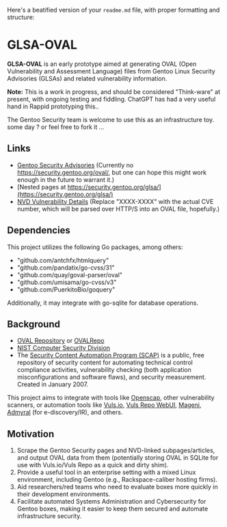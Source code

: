 Here's a beatified version of your `readme.md` file, with proper formatting and structure:

# GLSA-OVAL

**GLSA-OVAL** is an early prototype aimed at generating OVAL (Open Vulnerability and Assessment Language) files from Gentoo Linux Security Advisories (GLSAs) and related vulnerability information.

**Note:** This is a work in progress, and should be considered "Think-ware" at present, with ongoing testing and fiddling.  ChatGPT has had a very useful hand in Rappid prototyping this.. 

The Gentoo Security team is welcome to use this as an infrastructure toy. some day ? or feel free to fork it ... 

## Links

- [Gentoo Security Advisories](https://security.gentoo.org/) (Currently no https://security.gentoo.org/oval/, but one can hope this might work enough in the future to warrant it.)
- [Nested pages at https://security.gentoo.org/glsa/](https://security.gentoo.org/glsa/)
- [NVD Vulnerability Details](https://nvd.nist.gov/vuln/detail/CVE-XXXX-XXXX) (Replace "XXXX-XXXX" with the actual CVE number, which will be parsed over HTTP/S into an OVAL file, hopefully.)

## Dependencies

This project utilizes the following Go packages, among others:

- "github.com/antchfx/htmlquery"
- "github.com/pandatix/go-cvss/31"
- "github.com/quay/goval-parser/oval"
- "github.com/umisama/go-cvss/v3"
- "github.com/PuerkitoBio/goquery"

Additionally, it may integrate with go-sqlite for database operations.

## Background

- [OVAL Repository](https://oval.mitre.org/) or [OVALRepo](https://github.com/CISecurity/OVALRepo)
- [NIST Computer Security Division](https://csrc.nist.gov/)
- The [Security Content Automation Program (SCAP)](http://scap.nist.gov/content/) is a public, free repository of security content for automating technical control compliance activities, vulnerability checking (both application misconfigurations and software flaws), and security measurement. Created in January 2007.

This project aims to integrate with tools like [Openscap](https://www.open-scap.org/), other vulnerability scanners, or automation tools like [Vuls.io](https://vuls.io/), [Vuls Repo WebUI](https://github.com/future-architect/vuls), [Mageni](https://www.mageni.net/), [Admyral](https://github.com/Admyral-Security/admyral) (for e-discovery/IR), and others.

## Motivation

1. Scrape the Gentoo Security pages and NVD-linked subpages/articles, and output OVAL data from them (potentially storing OVAL in SQLite for use with Vuls.io/Vuls Repo as a quick and dirty shim).
2. Provide a useful tool in an enterprise setting with a mixed Linux environment, including Gentoo (e.g., Rackspace-caliber hosting firms).
3. Aid researchers/red teams who need to evaluate boxes more quickly in their development environments.
4. Facilitate automated Systems Administration and Cybersecurity for Gentoo boxes, making it easier to keep them secured and automate infrastructure security.
